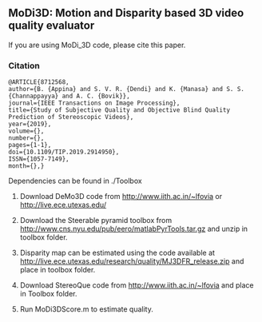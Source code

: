 ## MoDi3D:   Motion  and  Disparity  based  3D video quality evaluator
If you are using MoDi_3D code, please cite this paper.

### Citation
    @ARTICLE{8712568,
    author={B. {Appina} and S. V. R. {Dendi} and K. {Manasa} and S. S. {Channappayya} and A. C. {Bovik}},
    journal={IEEE Transactions on Image Processing},
    title={Study of Subjective Quality and Objective Blind Quality Prediction of Stereoscopic Videos},
    year={2019},
    volume={},
    number={},
    pages={1-1},
    doi={10.1109/TIP.2019.2914950},
    ISSN={1057-7149},
    month={},}

Dependencies can be found in ./Toolbox
1) Download DeMo3D code from http://www.iith.ac.in/~lfovia or http://live.ece.utexas.edu/
	
2) Download the Steerable pyramid toolbox from http://www.cns.nyu.edu/pub/eero/matlabPyrTools.tar.gz and unzip in toolbox folder.

3) Disparity map can be estimated using the code available at http://live.ece.utexas.edu/research/quality/MJ3DFR_release.zip  and place in toolbox folder.

4) Download StereoQue code from http://www.iith.ac.in/~lfovia and place in Toolbox folder.

5) Run MoDi3DScore.m to estimate quality.
